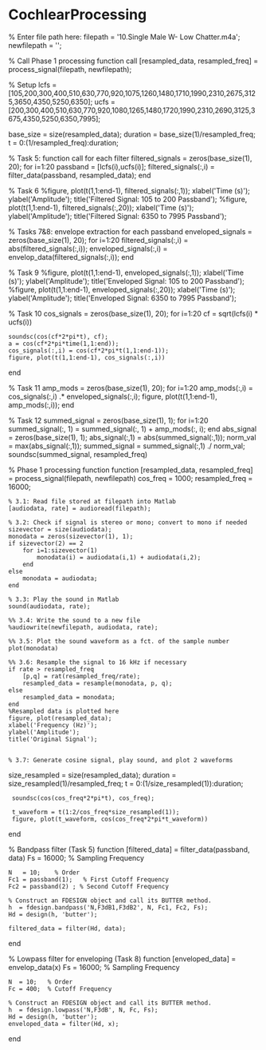 # CochlearProcessing
% Enter file path here:
filepath = '10.Single Male W- Low Chatter.m4a';
newfilepath = '';

%  Call Phase 1 processing function call
[resampled_data, resampled_freq] = process_signal(filepath, newfilepath);

% Setup
lcfs = [105,200,300,400,510,630,770,920,1075,1260,1480,1710,1990,2310,2675,3125,3650,4350,5250,6350];
ucfs = [200,300,400,510,630,770,920,1080,1265,1480,1720,1990,2310,2690,3125,3675,4350,5250,6350,7995];

base_size = size(resampled_data);
duration = base_size(1)/resampled_freq;
t = 0:(1/resampled_freq):duration;

% Task 5: function call for each filter
filtered_signals = zeros(base_size(1), 20);
for i=1:20
    passband = [lcfs(i),ucfs(i)];
    filtered_signals(:,i) = filter_data(passband, resampled_data);
end

% Task 6
%figure, plot(t(1,1:end-1), filtered_signals(:,1));
xlabel('Time (s)');
ylabel('Amplitude');
title('Filtered Signal: 105 to 200 Passband');
%figure, plot(t(1,1:end-1), filtered_signals(:,20));
xlabel('Time (s)');
ylabel('Amplitude');
title('Filtered Signal: 6350 to 7995 Passband');

% Tasks 7&8: envelope extraction for each passband
enveloped_signals = zeros(base_size(1), 20);
for i=1:20
    filtered_signals(:,i) = abs(filtered_signals(:,i));
    enveloped_signals(:,i) = envelop_data(filtered_signals(:,i));
end

% Task 9
%figure, plot(t(1,1:end-1), enveloped_signals(:,1));
xlabel('Time (s)');
ylabel('Amplitude');
title('Enveloped Signal: 105 to 200 Passband');
%figure, plot(t(1,1:end-1), enveloped_signals(:,20));
xlabel('Time (s)');
ylabel('Amplitude');
title('Enveloped Signal: 6350 to 7995 Passband');

%  Task 10
cos_signals = zeros(base_size(1), 20);
for i=1:20
    cf = sqrt(lcfs(i) * ucfs(i))

    soundsc(cos(cf*2*pi*t), cf);
    a = cos(cf*2*pi*time(1,1:end));
    cos_signals(:,i) = cos(cf*2*pi*t(1,1:end-1));
    figure, plot(t(1,1:end-1), cos_signals(:,i))
end

%  Task 11
amp_mods = zeros(base_size(1), 20);
for i=1:20
    amp_mods(:,i) = cos_signals(:,i) .* enveloped_signals(:,i);
    figure, plot(t(1,1:end-1), amp_mods(:,i));
end

% Task 12
    summed_signal = zeros(base_size(1), 1);
    for i=1:20
        summed_signal(:, 1) = summed_signal(:, 1) + amp_mods(:, i);
    end
    abs_signal = zeros(base_size(1), 1);
    abs_signal(:,1) = abs(summed_signal(:,1));
    norm_val = max(abs_signal(:,1));
    summed_signal = summed_signal(:,1) ./ norm_val;
    soundsc(summed_signal, resampled_freq)

% Phase 1 processing function
function [resampled_data, resampled_freq] = process_signal(filepath, newfilepath)
    cos_freq = 1000;
    resampled_freq = 16000;
    
    % 3.1: Read file stored at filepath into Matlab
    [audiodata, rate] = audioread(filepath);
    
    % 3.2: Check if signal is stereo or mono; convert to mono if needed
    sizevector = size(audiodata);
    monodata = zeros(sizevector(1), 1);
    if sizevector(2) == 2
        for i=1:sizevector(1)
            monodata(i) = audiodata(i,1) + audiodata(i,2);
        end
    else
        monodata = audiodata;
    end
    
    % 3.3: Play the sound in Matlab
    sound(audiodata, rate);
    
    %% 3.4: Write the sound to a new file
    %audiowrite(newfilepath, audiodata, rate);
    
    %% 3.5: Plot the sound waveform as a fct. of the sample number
    plot(monodata)

    %% 3.6: Resample the signal to 16 kHz if necessary
    if rate > resampled_freq
        [p,q] = rat(resampled_freq/rate);
        resampled_data = resample(monodata, p, q);
    else
        resampled_data = monodata;
    end
    %Resampled data is plotted here
    figure, plot(resampled_data);
    xlabel('Frequency (Hz)');
    ylabel('Amplitude');
    title('Original Signal');

    
    % 3.7: Generate cosine signal, play sound, and plot 2 waveforms
   size_resampled = size(resampled_data);
    duration = size_resampled(1)/resampled_freq;
    t = 0:(1/size_resampled(1)):duration;
     
     soundsc(cos(cos_freq*2*pi*t), cos_freq);
     
     t_waveform = t(1:2/cos_freq*size_resampled(1));
     figure, plot(t_waveform, cos(cos_freq*2*pi*t_waveform))
end

% Bandpass filter (Task 5)
function [filtered_data] = filter_data(passband, data)
    Fs = 16000;  % Sampling Frequency

    N   = 10;    % Order
    Fc1 = passband(1);   % First Cutoff Frequency
    Fc2 = passband(2) ; % Second Cutoff Frequency

    % Construct an FDESIGN object and call its BUTTER method.
    h  = fdesign.bandpass('N,F3dB1,F3dB2', N, Fc1, Fc2, Fs);
    Hd = design(h, 'butter');

    filtered_data = filter(Hd, data);
end

% Lowpass filter for enveloping (Task 8)
function [enveloped_data] = envelop_data(x)
    Fs = 16000;  % Sampling Frequency

    N  = 10;   % Order
    Fc = 400;  % Cutoff Frequency

    % Construct an FDESIGN object and call its BUTTER method.
    h  = fdesign.lowpass('N,F3dB', N, Fc, Fs);
    Hd = design(h, 'butter');
    enveloped_data = filter(Hd, x);
end

